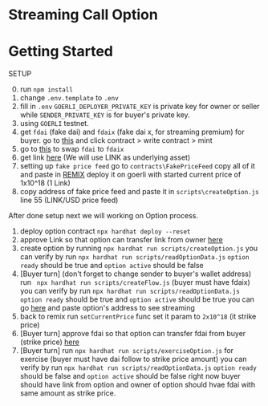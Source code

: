 # Streaming Call Option

# Getting Started

SETUP 
 
0. run `npm install`
1. change `.env.template` to `.env` 
2. fill in `.env` `GOERLI_DEPLOYER_PRIVATE_KEY` is private key for owner or seller while `SENDER_PRIVATE_KEY` is for buyer's private key.
3. using `GOERLI` testnet.
4. get `fdai` (fake dai) and `fdaix` (fake dai x, for streaming premium) for buyer. go to [this](https://goerli.etherscan.io/token/0x88271d333C72e51516B67f5567c728E702b3eeE8?a=0xbb78ebf787951cf921783163be1b8423a4dc752e#writeContract) and click contract > write contract > mint 
5. go to [this](https://app.superfluid.finance/) to swap `fdai` to `fdaix`
6. get link [here](https://faucets.chain.link/) (We will use LINK as underlying asset)
7. setting up `fake price feed` go to `contracts\FakePriceFeed` copy all of it and paste in [REMIX](https://remix.ethereum.org/)
deploy it on goerli with started current price of 1x10^18 (1 Link)
8. copy address of fake price feed and paste it in `scripts\createOption.js` line 55 (LINK/USD price feed)

After done setup next we will working on Option process.
1. deploy option contract `npx hardhat deploy --reset`
2. approve Link so that option can transfer link from owner [here](https://goerli.etherscan.io/token/0x326c977e6efc84e512bb9c30f76e30c160ed06fb#writeContract)
3. create option by running `npx hardhat run scripts/createOption.js` 
you can verify by run `npx hardhat run scripts/readOptionData.js` `option ready` should be true and `option active` should be false
4. [Buyer turn] (don't forget to change sender to buyer's wallet address) run ` npx hardhat run scripts/createFlow.js` (buyer must have fdaix) 
you can verify by run `npx hardhat run scripts/readOptionData.js` `option ready` should be true and `option active` should be true
you can go [here](https://console.superfluid.finance/) and paste option's address to see streaming
5. back to remix run `setCurrentPrice` func set it param to `2x10^18` (it strike price)
6. [Buyer turn] approve fdai so that option can transfer fdai from buyer (strike price) [here](https://goerli.etherscan.io/token/0x88271d333C72e51516B67f5567c728E702b3eeE8?a=0xbb78ebf787951cf921783163be1b8423a4dc752e#writeContract)
7. [Buyer turn] run `npx hardhat run scripts/exerciseOption.js` for exercise (buyer must have dai follow to strike price amount)
you can verify by run `npx hardhat run scripts/readOptionData.js` `option ready` should be false and `option active` should be false
right now buyer should have link from option and owner of option should hvae fdai with same amount as strike price.


